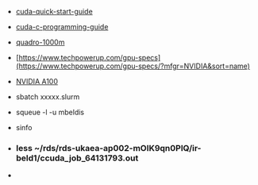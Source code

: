 - [cuda-quick-start-guide](https://docs.nvidia.com/cuda/cuda-quick-start-guide/index.html)
- [cuda-c-programming-guide](https://docs.nvidia.com/cuda/cuda-c-programming-guide/)
- [quadro-1000m](https://www.techpowerup.com/gpu-specs/quadro-1000m.c1431)
- [https://www.techpowerup.com/gpu-specs](https://www.techpowerup.com/gpu-specs/?mfgr=NVIDIA&sort=name)
- [NVIDIA A100](https://www.nvidia.com/en-gb/data-center/a100/)





- sbatch xxxxx.slurm
- squeue -l -u mbeldis
- sinfo


- ### less ~/rds/rds-ukaea-ap002-mOlK9qn0PlQ/ir-beld1/ccuda_job_64131793.out
- 


